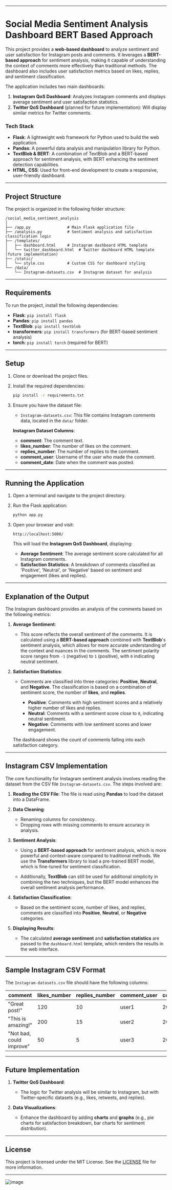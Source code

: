 ------------------------------

# Social Media Sentiment Analysis Dashboard BERT Based Approach

This project provides a **web-based dashboard** to analyze sentiment and user satisfaction for Instagram posts and comments. It leverages a **BERT-based approach** for sentiment analysis, making it capable of understanding the context of comments more effectively than traditional methods. The dashboard also includes user satisfaction metrics based on likes, replies, and sentiment classification.

The application includes two main dashboards:

1. **Instagram QoS Dashboard**: Analyzes Instagram comments and displays average sentiment and user satisfaction statistics.
2. **Twitter QoS Dashboard** (planned for future implementation): Will display similar metrics for Twitter comments.

### **Tech Stack**

* **Flask**: A lightweight web framework for Python used to build the web application.
* **Pandas**: A powerful data analysis and manipulation library for Python.
* **TextBlob & BERT**: A combination of TextBlob and a BERT-based approach for sentiment analysis, with BERT enhancing the sentiment detection capabilities.
* **HTML, CSS**: Used for front-end development to create a responsive, user-friendly dashboard.

---

## Project Structure

The project is organized in the following folder structure:

```
/social_media_sentiment_analysis
│
├── /app.py                # Main Flask application file
├── /analysis.py           # Sentiment analysis and satisfaction classification logic
├── /templates/
│   ├── dashboard.html     # Instagram dashboard HTML template
│   └── twitter_dashboard.html  # Twitter dashboard HTML template (future implementation)
├── /static/
│   └── style.css          # Custom CSS for dashboard styling
└── /data/
    └── Instagram-datasets.csv  # Instagram dataset for analysis
```

---

## Requirements

To run the project, install the following dependencies:

* **Flask**: `pip install flask`
* **Pandas**: `pip install pandas`
* **TextBlob**: `pip install textblob`
* **transformers**: `pip install transformers` (for BERT-based sentiment analysis)
* **torch**: `pip install torch` (required for BERT)

---

## Setup

1. Clone or download the project files.
2. Install the required dependencies:

   ```bash
   pip install -r requirements.txt
   ```
3. Ensure you have the dataset file:

   * `Instagram-datasets.csv`: This file contains Instagram comments data, located in the `data/` folder.

   **Instagram Dataset Columns**:

   * **comment**: The comment text.
   * **likes\_number**: The number of likes on the comment.
   * **replies\_number**: The number of replies to the comment.
   * **comment\_user**: Username of the user who made the comment.
   * **comment\_date**: Date when the comment was posted.

---

## Running the Application

1. Open a terminal and navigate to the project directory.
2. Run the Flask application:

   ```bash
   python app.py
   ```
3. Open your browser and visit:

   ```
   http://localhost:5000/
   ```

   This will load the **Instagram QoS Dashboard**, displaying:

   * **Average Sentiment**: The average sentiment score calculated for all Instagram comments.
   * **Satisfaction Statistics**: A breakdown of comments classified as 'Positive', 'Neutral', or 'Negative' based on sentiment and engagement (likes and replies).

---

## Explanation of the Output

The Instagram dashboard provides an analysis of the comments based on the following metrics:

1. **Average Sentiment**:

   * This score reflects the overall sentiment of the comments. It is calculated using a **BERT-based approach** combined with **TextBlob**'s sentiment analysis, which allows for more accurate understanding of the context and nuances in the comments. The sentiment polarity score ranges from `-1` (negative) to `1` (positive), with `0` indicating neutral sentiment.
2. **Satisfaction Statistics**:

   * Comments are classified into three categories: **Positive**, **Neutral**, and **Negative**. The classification is based on a combination of sentiment score, the number of **likes**, and **replies**.

     * **Positive**: Comments with high sentiment scores and a relatively higher number of likes and replies.
     * **Neutral**: Comments with a sentiment score close to `0`, indicating neutral sentiment.
     * **Negative**: Comments with low sentiment scores and lower engagement.

   The dashboard shows the count of comments falling into each satisfaction category.

---

## Instagram CSV Implementation

The core functionality for Instagram sentiment analysis involves reading the dataset from the CSV file `Instagram-datasets.csv`. The steps involved are:

1. **Reading the CSV File**: The file is read using **Pandas** to load the dataset into a DataFrame.

2. **Data Cleaning**:

   * Renaming columns for consistency.
   * Dropping rows with missing comments to ensure accuracy in analysis.

3. **Sentiment Analysis**:

   * Using a **BERT-based approach** for sentiment analysis, which is more powerful and context-aware compared to traditional methods. We use the **Transformers** library to load a pre-trained BERT model, which is fine-tuned for sentiment classification.

   * Additionally, **TextBlob** can still be used for additional simplicity in combining the two techniques, but the BERT model enhances the overall sentiment analysis performance.

4. **Satisfaction Classification**:

   * Based on the sentiment score, number of likes, and replies, comments are classified into **Positive**, **Neutral**, or **Negative** categories.

5. **Displaying Results**:

   * The calculated **average sentiment** and **satisfaction statistics** are passed to the `dashboard.html` template, which renders the results in the web interface.

---

## Sample Instagram CSV Format

The `Instagram-datasets.csv` file should have the following columns:

| comment                  | likes\_number | replies\_number | comment\_user | comment\_date | ... |
| ------------------------ | ------------- | --------------- | ------------- | ------------- | --- |
| "Great post!"            | 120           | 10              | user1         | 2025-05-01    | ... |
| "This is amazing!"       | 200           | 15              | user2         | 2025-05-02    | ... |
| "Not bad, could improve" | 50            | 5               | user3         | 2025-05-03    | ... |

---

## Future Implementation

1. **Twitter QoS Dashboard**:

   * The logic for Twitter analysis will be similar to Instagram, but with Twitter-specific datasets (e.g., likes, retweets, and replies).
2. **Data Visualizations**:

   * Enhance the dashboard by adding **charts** and **graphs** (e.g., pie charts for satisfaction breakdown, bar charts for sentiment distribution).

---

## License

This project is licensed under the MIT License. See the [LICENSE](LICENSE) file for more information.

---


![image](https://github.com/user-attachments/assets/dcac852a-a75e-41e6-8a39-96101c0d2d6b)


